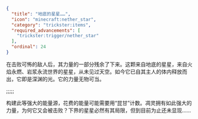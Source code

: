 ```json
{
  "title": "地底的星星……",
  "icon": "minecraft:nether_star",
  "category": "trickster:items",
  "required_advancements": [
    "trickster:trigger/nether_star"
  ],
  "ordinal": 24
}
```

在击败可怖的敌人后，其力量的一部分残余了下来。这颗来自地底的星星，来自火焰永燃、岩浆永流世界的星星，从未见过天空。如今它已自其主人的体内释放而出，它即是深渊的光。它的力量无物可当。

;;;;;

构建此等强大的能量源，花费的能量可能需要用“昆甘”计数。凋灵拥有如此强大的力量，为何它又会被击败？下界的星星必然有其局限，但到目前为止还未显现……